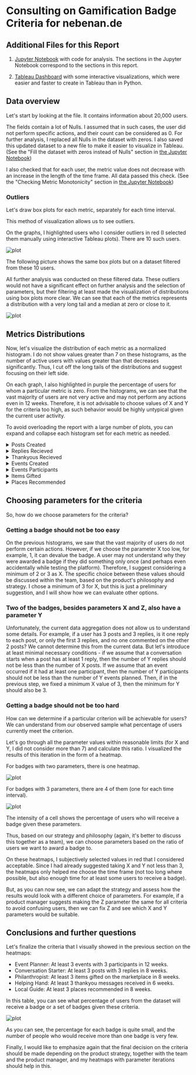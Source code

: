 # Consulting on Gamification Badge Criteria for nebenan.de

## Additional Files for this Report

1. [Jupyter Notebook](https://github.com/akseshina/nebenan_task/blob/main/nebenan_task.ipynb) with code for analysis. The sections in the Jupyter Notebook correspond to the sections in this report.

2. [Tableau Dashboard](https://public.tableau.com/app/profile/margarita.akseshina/viz/NebenanTask/Dashboard1) with some interactive visualizations, which were easier and faster to create in Tableau than in Python.

## Data overview

Let's start by looking at the file. It contains information about 20,000 users.

The fields contain a lot of Nulls. I assumed that in such cases, the user did not perform specific actions, and their count can be considered as 0. For further analysis, I replaced all Nulls in the dataset with zeros. I also saved this updated dataset to a new file to make it easier to visualize in Tableau. (See the "Fill the dataset with zeros instead of Nulls" section in [the Jupyter Notebook](https://github.com/akseshina/nebenan_task/blob/main/nebenan_task.ipynb))

I also checked that for each user, the metric value does not decrease with an increase in the length of the time frame. All data passed this check. (See the "Checking Metric Monotonicity" section in [the Jupyter Notebook](https://github.com/akseshina/nebenan_task/blob/main/nebenan_task.ipynb))


### Outliers

Let's draw box plots for each metric, separately for each time interval.

This method of visualization allows us to see outliers.

On the graphs, I highlighted users who I consider outliers in red (I selected them manually using interactive Tableau plots). There are 10 such users.

![plot](plots/1_boxplots_raw_data.png)

The following picture shows the same box plots but on a dataset filtered from these 10 users.

All further analysis was conducted on these filtered data. These outliers would not have a significant effect on further analysis and the selection of parameters, but their filtering at least made the visualization of distributions using box plots more clear. We can see that each of the metrics represents a distribution with a very long tail and a median at zero or close to it. 

![plot](plots/2_boxplots_without_outliers.png)

## Metrics Distributions

Now, let's visualize the distribution of each metric as a normalized histogram. I do not show values greater than 7 on these histograms, as the number of active users with values greater than that decreases significantly. Thus, I cut off the long tails of the distributions and suggest focusing on their left side.

On each graph, I also highlighted in purple the percentage of users for whom a particular metric is zero. From the histograms, we can see that the vast majority of users are not very active and may not perform any actions even in 12 weeks. Therefore, it is not advisable to choose values of X and Y for the criteria too high, as such behavior would be highly untypical given the current user activity.

To avoid overloading the report with a large number of plots, you can expand and collapse each histogram set for each metric as needed.

<details>
  <summary>Posts Created</summary>

  ![plot](plots/3.1_posts_created_distribution.png)
</details>

<details>
  <summary>Replies Recieved</summary>

  ![plot](plots/3.2_replies_received_distribution.png)
</details>

<details>
  <summary>Thankyous Recieved</summary>

  ![plot](plots/3.3_thankyous_received_distribution.png)
</details>

<details>
  <summary>Events Created</summary>

  ![plot](plots/3.4_events_created_distribution.png)
</details>

<details>
  <summary>Events Participants</summary>

  ![plot](plots/3.5_events_participants_distribution.png)
</details>

<details>
  <summary>Items Gifted</summary>

  ![plot](plots/3.6_items_gifted_distribution.png)
</details>

<details>
  <summary>Places Recommended</summary>

  ![plot](plots/3.7_places_recommended_distribution.png)
</details>


## Choosing parameters for the criteria

So, how do we choose parameters for the criteria?

### Getting a badge should not be too easy

On the previous histograms, we saw that the vast majority of users do not perform certain actions. However, if we choose the parameter X too low, for example, 1, it can devalue the badge. A user may not understand why they were awarded a badge if they did something only once (and perhaps even accidentally while testing the platform). Therefore, I suggest considering a minimum of 2 or 3 as X. The specific choice between these values should be discussed within the team, based on the product's philosophy and strategy. I chose a minimum of 3 for X, but this is just a preliminary suggestion, and I will show how we can evaluate other options.

### Two of the badges, besides parameters X and Z, also have a parameter Y

Unfortunately, the current data aggregation does not allow us to understand some details. For example, if a user has 3 posts and 3 replies, is it one reply to each post, or only the first 3 replies, and no one commented on the other 2 posts? We cannot determine this from the current data. But let's introduce at least minimal necessary conditions - if we assume that a conversation starts when a post has at least 1 reply, then the number of Y replies should not be less than the number of X posts. If we assume that an event occurred if it had at least one participant, then the number of Y participants should not be less than the number of Y events planned. Then, if in the previous step, we fixed a minimum X value of 3, then the minimum for Y should also be 3.

### Getting a badge should not be too hard

How can we determine if a particular criterion will be achievable for users? We can understand from our observed sample what percentage of users currently meet the criterion.

Let's go through all the parameter values within reasonable limits (for X and Y, I did not consider more than 7) and calculate this ratio. I visualized the results of this iteration in the form of a heatmap.

For badges with two parameters, there is one heatmap.

![plot](plots/4_badges_heatmaps_2_params.png)

For badges with 3 parameters, there are 4 of them (one for each time interval).

![plot](plots/5_badges_heatmaps_3_params.png)

The intensity of a cell shows the percentage of users who will receive a badge given these parameters.

Thus, based on our strategy and philosophy (again, it's better to discuss this together as a team), we can choose parameters based on the ratio of users we want to award a badge to.

On these heatmaps, I subjectively selected values in red that I considered acceptable. Since I had already suggested taking X and Y not less than 3, the heatmaps only helped me choose the time frame (not too long where possible, but also enough time for at least some users to receive a badge). 

But, as you can now see, we can adapt the strategy and assess how the results would look with a different choice of parameters. For example, if a product manager suggests making the Z parameter the same for all criteria to avoid confusing users, then we can fix Z and see which X and Y parameters would be suitable.

## Conclusions and further questions

Let's finalize the criteria that I visually showed in the previous section on the heatmaps:

- Event Planner: At least 3 events with 3 participants in 12 weeks.
- Conversation Starter: At least 3 posts with 3 replies in 8 weeks.
- Philanthropist: At least 3 items gifted on the marketplace in 8 weeks.
- Helping Hand: At least 3 thankyou messages received in 6 weeks.
- Local Guide: At least 3 places recommended in 8 weeks.

In this table, you can see what percentage of users from the dataset will receive a badge or a set of badges given these criteria.

![plot](plots/6_badges_percentage.png)

As you can see, the percentage for each badge is quite small, and the number of people who would receive more than one badge is very few.

Finally, I would like to emphasize again that the final decision on the criteria should be made depending on the product strategy, together with the team and the product manager, and my heatmaps with parameter iterations should help in this.
